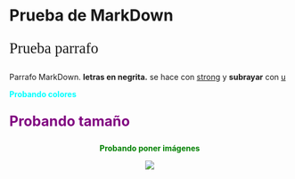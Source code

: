 <h1>Prueba de MarkDown</h1>

<p style="font-size:27px;font-family:ComicSans">Prueba parrafo</p>


<p>Parrafo MarkDown. <strong> letras en negrita.</strong> se hace con  <u> strong</u> y <strong>subrayar</strong> con <u>u</u></p>


<p style="color:cyan;"><strong>Probando colores</p>

<p style="color:purple;font-size:25px">Probando tamaño</p>

<center>

<p style="color:green">Probando poner imágenes</p>
<img src="https://i.ibb.co/mq636TP/Xar.jpg">

</center>
